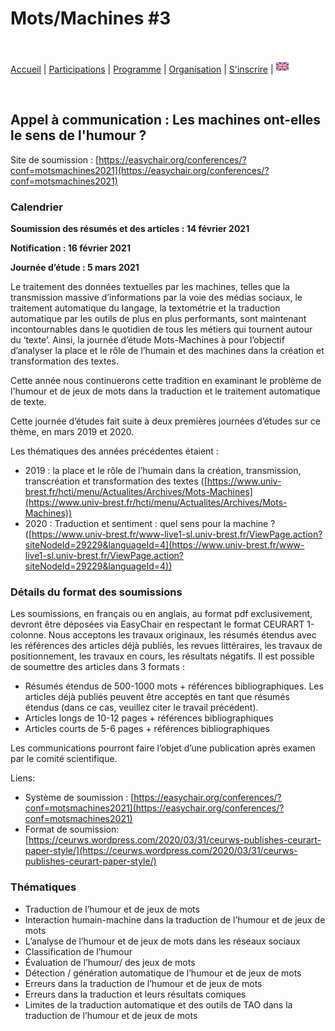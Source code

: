 # Mots/Machines #3

<br>

[Accueil](https://motsmachines.github.io/2021/fr) | [Participations](https://motsmachines.github.io/2021/fr/cfp) | [Programme](https://motsmachines.github.io/2021/fr/program) | [Organisation](https://motsmachines.github.io/2021/fr/orga) | [S'inscrire](https://motsmachines.github.io/2021/fr/registration) | [<img src="EN.png" width="20">](https://motsmachines.github.io/2021/en)

<br>

## Appel à communication : Les machines ont-elles le sens de l'humour ?

Site de soumission : [https://easychair.org/conferences/?conf=motsmachines2021](https://easychair.org/conferences/?conf=motsmachines2021)

### Calendrier

**Soumission des résumés et des articles : 14 février 2021**

**Notification : 16 février 2021**

**Journée d’étude : 5 mars 2021**

Le traitement des données textuelles par les machines, telles que la transmission massive d’informations par la voie des médias sociaux, le traitement automatique du langage, la textométrie et la traduction automatique par les outils de plus en plus performants, sont maintenant incontournables dans le quotidien de tous les métiers qui tournent autour du ‘texte’. Ainsi, la journée d’étude Mots-Machines à pour l’objectif d’analyser la place et le rôle de l’humain et des machines dans la création et transformation des textes.

Cette année nous continuerons cette tradition en examinant le problème de l'humour et de jeux de mots dans la traduction et le traitement automatique de texte.

Cette journée d’études fait suite à deux premières journées d’études sur ce thème, en mars 2019 et 2020.

Les thématiques des années précédentes étaient :

* 2019 : la place et le rôle de l’humain dans la création, transmission, transcréation et transformation des textes ([https://www.univ-brest.fr/hcti/menu/Actualites/Archives/Mots-Machines](https://www.univ-brest.fr/hcti/menu/Actualites/Archives/Mots-Machines))
* 2020 : Traduction et sentiment : quel sens pour la machine ? ([https://www.univ-brest.fr/www-live1-sl.univ-brest.fr/ViewPage.action?siteNodeId=29229&languageId=4](https://www.univ-brest.fr/www-live1-sl.univ-brest.fr/ViewPage.action?siteNodeId=29229&languageId=4))

### Détails du format des soumissions

Les soumissions, en français ou en anglais, au format pdf exclusivement, devront être déposées via  EasyChair  en respectant le format  CEURART 1-colonne.
Nous acceptons les travaux originaux, les résumés étendus avec les références des articles déjà publiés, les revues littéraires, les travaux de positionnement, les travaux en cours, les résultats négatifs. Il est possible de soumettre des articles dans 3 formats :

- Résumés étendus de 500-1000 mots + références bibliographiques. Les articles déjà publiés peuvent être acceptés en tant que résumés étendus (dans ce cas, veuillez citer le travail précédent).
- Articles longs  de 10-12 pages + références bibliographiques
- Articles courts de 5-6 pages + références bibliographiques

Les communications pourront faire l’objet d’une publication après examen par le comité scientifique.

Liens:
- Système de soumission : [https://easychair.org/conferences/?conf=motsmachines2021](https://easychair.org/conferences/?conf=motsmachines2021)
- Format de soumission: [https://ceurws.wordpress.com/2020/03/31/ceurws-publishes-ceurart-paper-style/](https://ceurws.wordpress.com/2020/03/31/ceurws-publishes-ceurart-paper-style/)

### Thématiques
* Traduction de l’humour et de jeux de mots
* Interaction humain-machine dans la traduction de l’humour et de jeux de mots
* L’analyse de l’humour et de jeux de mots dans les réseaux sociaux
* Classification de l’humour
* Évaluation de l’humour/ des jeux de mots
* Détection / génération automatique de l’humour et de jeux de mots
* Erreurs dans la traduction de l’humour et de  jeux de mots
* Erreurs dans la traduction et leurs résultats comiques
* Limites  de la traduction automatique et des outils de TAO dans la traduction de l’humour et de  jeux de mots
